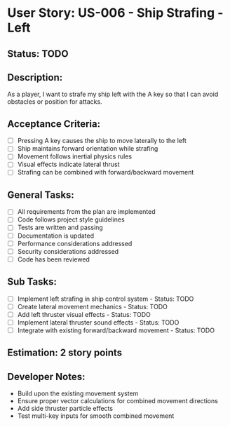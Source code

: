 # User Story: US-006 - Ship Strafing - Left

## Status: TODO

## Description:

As a player, I want to strafe my ship left with the A key so that I can avoid obstacles or position for attacks.

## Acceptance Criteria:

- [ ] Pressing A key causes the ship to move laterally to the left
- [ ] Ship maintains forward orientation while strafing
- [ ] Movement follows inertial physics rules
- [ ] Visual effects indicate lateral thrust
- [ ] Strafing can be combined with forward/backward movement

## General Tasks:

- [ ] All requirements from the plan are implemented
- [ ] Code follows project style guidelines
- [ ] Tests are written and passing
- [ ] Documentation is updated
- [ ] Performance considerations addressed
- [ ] Security considerations addressed
- [ ] Code has been reviewed

## Sub Tasks:

- [ ] Implement left strafing in ship control system - Status: TODO
- [ ] Create lateral movement mechanics - Status: TODO
- [ ] Add left thruster visual effects - Status: TODO
- [ ] Implement lateral thruster sound effects - Status: TODO
- [ ] Integrate with existing forward/backward movement - Status: TODO

## Estimation: 2 story points

## Developer Notes:

- Build upon the existing movement system
- Ensure proper vector calculations for combined movement directions
- Add side thruster particle effects
- Test multi-key inputs for smooth combined movement
